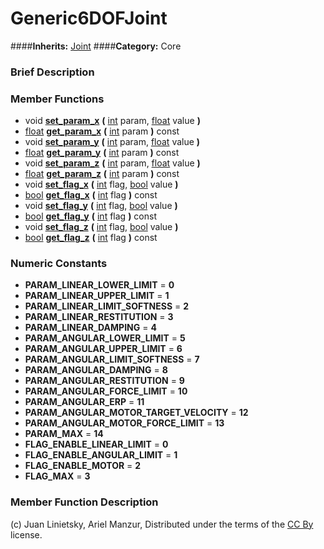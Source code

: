#  Generic6DOFJoint  
####**Inherits:** [Joint](class_joint)
####**Category:** Core

###  Brief Description  


###  Member Functions 
  * void  **[set&#95;param&#95;x](#set_param_x)**  **(** [int](class_int) param, [float](class_float) value  **)**
  * [float](class_float)  **[get&#95;param&#95;x](#get_param_x)**  **(** [int](class_int) param  **)** const
  * void  **[set&#95;param&#95;y](#set_param_y)**  **(** [int](class_int) param, [float](class_float) value  **)**
  * [float](class_float)  **[get&#95;param&#95;y](#get_param_y)**  **(** [int](class_int) param  **)** const
  * void  **[set&#95;param&#95;z](#set_param_z)**  **(** [int](class_int) param, [float](class_float) value  **)**
  * [float](class_float)  **[get&#95;param&#95;z](#get_param_z)**  **(** [int](class_int) param  **)** const
  * void  **[set&#95;flag&#95;x](#set_flag_x)**  **(** [int](class_int) flag, [bool](class_bool) value  **)**
  * [bool](class_bool)  **[get&#95;flag&#95;x](#get_flag_x)**  **(** [int](class_int) flag  **)** const
  * void  **[set&#95;flag&#95;y](#set_flag_y)**  **(** [int](class_int) flag, [bool](class_bool) value  **)**
  * [bool](class_bool)  **[get&#95;flag&#95;y](#get_flag_y)**  **(** [int](class_int) flag  **)** const
  * void  **[set&#95;flag&#95;z](#set_flag_z)**  **(** [int](class_int) flag, [bool](class_bool) value  **)**
  * [bool](class_bool)  **[get&#95;flag&#95;z](#get_flag_z)**  **(** [int](class_int) flag  **)** const

###  Numeric Constants  
  * **PARAM_LINEAR_LOWER_LIMIT** = **0**
  * **PARAM_LINEAR_UPPER_LIMIT** = **1**
  * **PARAM_LINEAR_LIMIT_SOFTNESS** = **2**
  * **PARAM_LINEAR_RESTITUTION** = **3**
  * **PARAM_LINEAR_DAMPING** = **4**
  * **PARAM_ANGULAR_LOWER_LIMIT** = **5**
  * **PARAM_ANGULAR_UPPER_LIMIT** = **6**
  * **PARAM_ANGULAR_LIMIT_SOFTNESS** = **7**
  * **PARAM_ANGULAR_DAMPING** = **8**
  * **PARAM_ANGULAR_RESTITUTION** = **9**
  * **PARAM_ANGULAR_FORCE_LIMIT** = **10**
  * **PARAM_ANGULAR_ERP** = **11**
  * **PARAM_ANGULAR_MOTOR_TARGET_VELOCITY** = **12**
  * **PARAM_ANGULAR_MOTOR_FORCE_LIMIT** = **13**
  * **PARAM_MAX** = **14**
  * **FLAG_ENABLE_LINEAR_LIMIT** = **0**
  * **FLAG_ENABLE_ANGULAR_LIMIT** = **1**
  * **FLAG_ENABLE_MOTOR** = **2**
  * **FLAG_MAX** = **3**

###  Member Function Description  


(c) Juan Linietsky, Ariel Manzur, Distributed under the terms of the [CC By](https://creativecommons.org/licenses/by/3.0/legalcode) license.
